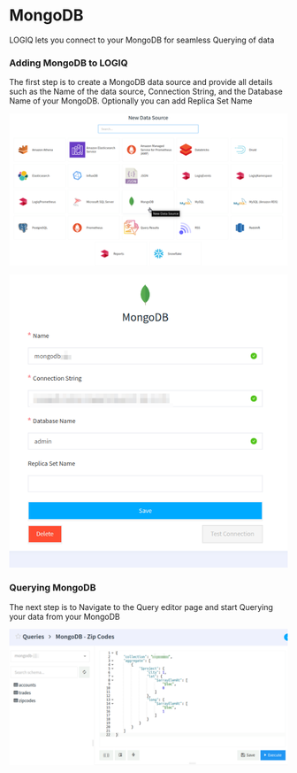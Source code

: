# MongoDB

LOGIQ lets you connect to your MongoDB for seamless Querying of data

### Adding MongoDB to LOGIQ

The first step is to create a MongoDB data source and provide all details such as the Name of the data source, Connection String, and the Database Name of your MongoDB. Optionally you can add Replica Set Name

![Selecting MongoDB data source](../../.gitbook/assets/mongo-1.png)

![Adding MongoDB](../../.gitbook/assets/mongo-2.png)

### Querying MongoDB

The next step is to Navigate to the Query editor page and start Querying your data from your MongoDB

![Querying MongoDB data](../../.gitbook/assets/mongo-3.png)
